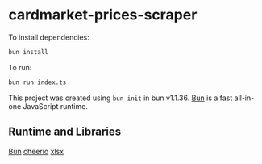# cardmarket-prices-scraper

To install dependencies:

```bash
bun install
```

To run:

```bash
bun run index.ts
```

This project was created using `bun init` in bun v1.1.36. [Bun](https://bun.sh) is a fast all-in-one JavaScript runtime.

## Runtime and Libraries
[Bun](https://bun.sh/)
[cheerio](https://www.npmjs.com/package/cheerio)
[xlsx](https://www.npmjs.com/package/xlsx)
